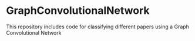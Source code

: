 # GraphConvolutionalNetwork
This repository includes code for classifying different papers using a Graph Convolutional Network
